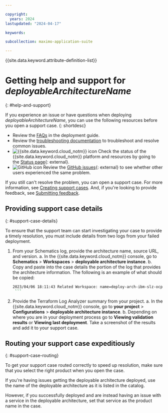 ```yaml
---

copyright:
  years: 2024
lastupdated: "2024-04-17"

keywords:

subcollection: maximo-application-suite

---
```


{{site.data.keyword.attribute-definition-list}}

<!-- Use your deployable architecture  name in the title to help search results, and use a nav title in the toc.yaml to shorten it to Getting help and support in the left nav-->

# Getting help and support for _deployableArchitectureName_
{: #help-and-support}

If you experience an issue or have questions when deploying _deployableArchitectureName_, you can use the following resources before you open a support case.
{: shortdesc}

* Review the [FAQs](/docs/sap-powervs?topic=sap-powervs-faqs) in the deployment guide.
* Review the [troubleshooting documentation](docs/sap-powervs?topic=sap-powervs-troubleshoot) to troubleshoot and resolve common issues.
* ![{{site.data.keyword.cloud_notm}} icon](images/ibm-cloud-16.svg "IBM Cloud icon") Check the status of the {{site.data.keyword.cloud_notm}} platform and resources by going to the [Status page](https://cloud.ibm.com/status){: external}.
* ![GitHub icon](../icons/logo-github-16.svg "GitHub icon") Review the [GitHub issues](https://github.com/terraform-ibm-modules/terraform-ibm-powervs-sap/issues){: external} to see whether other users experienced the same problem.


<!-- In this list above, you can also provide a public slack channel for searching for answers or asking questions in a forum, if there is one available. For example, you'd include a bullet like "![Slack icon](../icons/logo-slack-16.svg "GitHub icon") Ask product experts and the community questions on the [slack-channel-name)[url.com] slack channel."  -->

If you still can't resolve the problem, you can open a support case. For more information, see [Creating support cases](/docs/get-support?topic=get-support-open-case). And, if you're looking to provide feedback, see [Submitting feedback](/docs/overview?topic=overview-feedback).

## Providing support case details
{: #support-case-details}

To ensure that the support team can start investigating your case to provide a timely resolution, you must include details from two logs from your failed deployment.


1. From your Schematics log, provide the architecture name, source URL, and version.
   a. In the {{site.data.keyword.cloud_notm}} console, go to **Schematics** > **Workspaces** > **deployable architecture instance**.
   b. Copy and paste into the case details the portion of the log that provides the architecture information. The following is an example of what should be copied:

      ```sh
      2023/04/06 18:11:43 Related Workspace: name=deploy-arch-ibm-slz-ocp-04-06-2023, sourcerelease=(not specified), sourceurl=https modules/terraform-ibm-landing-zone/archive/v3.1.2.tar.gz,tolder=terratorm-ibm-landing-zone-3.1.2/patterns/roks
       ```

2. Provide the Terraform Log Analyzer summary from your project.
   a. In the {{site.data.keyword.cloud_notm}} console, go to **your project** > **Configurations** > **deployable architecture instance**.
   b. Depending on where you are in your deployment process go to **Viewing validation results** or **Viewing last deployment**. Take a screenshot of the results and add it to your support case.

## Routing your support case expeditiously
{: #support-case-routing}

To get your support case routed correctly to speed up resolution, make sure that you select the right product when you open the case.

If you're having issues getting the deployable architecture deployed, use the name of the deployable architecture as it is listed in the catalog.

However, if you successfully deployed and are instead having an issue with a service in the deployable architecture, set that service as the product name in the case.

